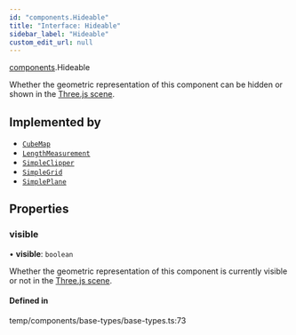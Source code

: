 ```yaml
---
id: "components.Hideable"
title: "Interface: Hideable"
sidebar_label: "Hideable"
custom_edit_url: null
---
```


[components](../modules/components.md).Hideable

Whether the geometric representation of this component can be
hidden or shown in the
[Three.js scene](https://threejs.org/docs/#api/en/scenes/Scene).

## Implemented by

- [`CubeMap`](../classes/components.CubeMap.md)
- [`LengthMeasurement`](../classes/components.LengthMeasurement.md)
- [`SimpleClipper`](../classes/components.SimpleClipper.md)
- [`SimpleGrid`](../classes/components.SimpleGrid.md)
- [`SimplePlane`](../classes/components.SimplePlane.md)

## Properties

### visible

• **visible**: `boolean`

Whether the geometric representation of this component is
currently visible or not in the
[Three.js scene](https://threejs.org/docs/#api/en/scenes/Scene).

#### Defined in

temp/components/base-types/base-types.ts:73
